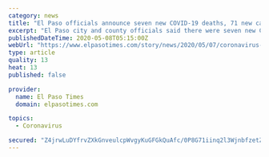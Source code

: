 ```yaml
---
category: news
title: "El Paso officials announce seven new COVID-19 deaths, 71 new cases as businesses set to reopen"
excerpt: "El Paso city and county officials said there were seven new COVID-19 deaths and 71 new cases as more businesses and testing sites open Friday."
publishedDateTime: 2020-05-08T05:15:00Z
webUrl: "https://www.elpasotimes.com/story/news/2020/05/07/coronavirus-el-paso-update-covid-19-response-new-testing-sites/3092833001/"
type: article
quality: 13
heat: 13
published: false

provider:
  name: El Paso Times
  domain: elpasotimes.com

topics:
  - Coronavirus

secured: "Z4jrwLuDYfrvZXkGnveulcpWvgyKuGFGkQuAfc/0P8G71iinq2l3WjnbfzetZKC1by21jrL3vADicb/hqD8HAY4t8sGRgjXAAcQN9BSC4KSClLAFRd879Ph2oJXOk3R6LQjcENiLwyQUJjJ/VUPUqT+Qz2EFWqYIsEy4W6h1svW9myB2FdjQ+ro+mrdj5U4gQ1HoXAzH7UIFh7k5tn9rjF4KsvT5QsuwMZmsRKCw8rMzgS+X1SwJviio20V7CiKRG2eAY/uxLU7oXVVyoJ5l0qGUwkZe0to4pTAGGXFyl8XdreSzTbBMKlUglt3re4SbgyV2lrUCCQ4fq85xFU/SZFZHM0hzU33uI4bjF6fYrW6waWF2y1jmpWCMN8pIw6KBYsm5OGkdXA6rQO1IgLRVEI9bxIoED/y0aGhDFABSpTkwdKFyVYm5rxtq9TkLAekeTiT+cVwWda8IHgTKc+Tpa7+M4xjjMqngnBonvplN+cM=;urjlyimuKiOps/6mQm8XWA=="
---
```


